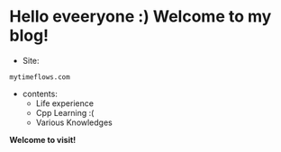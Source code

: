 # Hello eveeryone :) Welcome to my blog!
+ Site: 
```
mytimeflows.com
```
+ contents:
  + Life experience
  + Cpp Learning :(
  + Various Knowledges

**Welcome to visit!**
